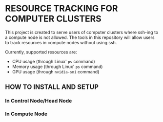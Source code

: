# RESOURCE TRACKING FOR COMPUTER CLUSTERS
This project is created to serve users of computer clusters where ssh-ing to a compute node is not allowed. The tools in this repository will allow users to track resources in compute nodes without using ssh.

Currently, supported resources are:
 - CPU usage (through Linux' `ps` command)
 - Memory usage (through Linux' `ps` command)
 - GPU usage (through `nvidia-smi` command)

## HOW TO INSTALL AND SETUP
### In Control Node/Head Node



### In Compute Node
```

```